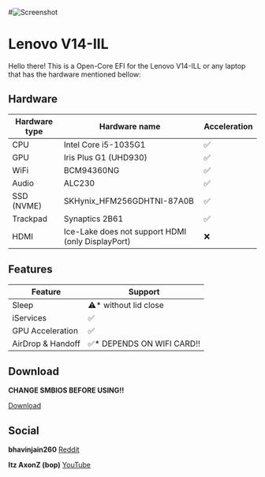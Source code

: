#![Screenshot](https://i.ibb.co/VTnt8Y1/Screenshot-2023-08-09-at-8-36-50-PM.png)<p style="text-align: center;">

# Lenovo V14-IIL

Hello there! This is a Open-Core EFI for the Lenovo V14-ILL or any laptop that has the hardware mentioned bellow:

## Hardware


| Hardware type | Hardware name              | Acceleration |
| --------------- | ---------------------------- | -------------- |
| CPU           | Intel Core i5-1035G1       | ✅           |
| GPU           | Iris Plus G1 (UHD930)      | ✅           |
| WiFi          | BCM94360NG                 | ✅           |
| Audio         | ALC230                     | ✅           |
| SSD (NVME)    | SKHynix_HFM256GDHTNI-87A0B | ✅           |
| Trackpad      | Synaptics 2B61             | ✅           |
| HDMI          | Ice-Lake does not support HDMI (only DisplayPort)            | ❌           |

## Features


| Feature           | Support                    |
| ------------------- | ---------------------------- |
| Sleep             | ⚠️* without lid close    |
| iServices         | ✅                         |
| GPU Acceleration  | ✅                         |
| AirDrop & Handoff | ✅* DEPENDS ON WIFI CARD!! |

## Download

**CHANGE SMBIOS BEFORE USING!!**

[Download](https://github.com/bopv2/lenovo-v14-efi/releases/tag/v.1.0.0)

## Social

**bhavinjain260**
[Reddit](https://www.reddit.com/user/bhavinjain260/)

**Itz AxonZ (bop)**
[YouTube](https://youtube.com/itzaxonz)


